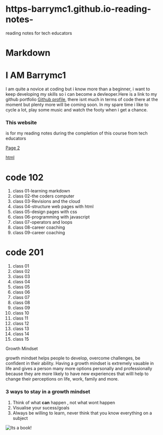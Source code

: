 # https-barrymc1.github.io-reading-notes-
reading notes for tech educators

# Markdown

# I AM Barrymc1
I am quite a novice at coding but i know more than a beginner, i want to keep developing my skills so i can become a devleoper.Here is a link to my github portfolio [Github profile](https://github.com/barrymc1), there isnt much in terms of code there at the moment but plenty more will be coming soon. In my spare time i like to cycle a lot, play some music and watch the footy when i get a chance.

### This website
is for my reading notes during the completion of this course from tech educators

[Page 2](https://github.com/barrymc1/https-barrymc1.github.io/blob/main/page2)

[html](https://github.com/barrymc1/https-barrymc1.github.io/blob/main/html)

# code 102

1. class 01-learning markdown
2. class 02-the coders computer 
3. class 03-Revisions and the cloud
4. class 04-structure web pages with html
5. class 05-design pages with css
6. class 06-programming with javascript
7. class 07-operators and loops
8. class 08-career coaching
9. class 09-career coaching



# code 201
1. class 01
2. class 02
3. class 03
4. class 04
5. class 05
6. class 06
7. class 07
8. class 08
9. class 09
10. class 10
11. class 11 
12. class 12
13. class 13
14. class 14
15. class 15




Growth Mindset

growth mindset helps people to develop, overcome challenges, be confident in their ability. Having a growth mindset is extremely vauable in life and gives a person many more options personally and professionally because they are more likely to have new experiences that willl help to change their perceptions on life, work, family and more.

### 3 ways to stay in a growth mindset

1. Think of what **can** happen , not what wont happen
2. Visualise your sucess/goals 
3. Always be willing to learn, never think that you know everything on a subject
   
   


![Its a book!](https://images.unsplash.com/photo-1541963463532-d68292c34b19?ixlib=rb-4.0.3&ixid=MnwxMjA3fDB8MHxzZWFyY2h8M3x8Ym9va3xlbnwwfHwwfHw%3D&w=1000&q=80")
